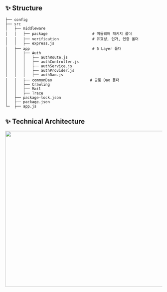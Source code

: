 ## ✨ Structure

```
├── config
├── src
│   ├── middleware
│   │   ├── package                    # 미들웨어 패키지 폴더
│   │   ├── verification               # 유효성, 인가, 인증 폴더
│   │   ├── express.js
│   ├── app                            # 5 Layer 폴더
│   │   ├── Auth
│   │ 	│   ├── authRoute.js
│   │ 	│   ├── authController.js
│   │ 	│   ├── authService.js
│   │ 	│   ├── authProvider.js
│   │ 	│   ├── authDao.js
│   │   ├── commonDao                 # 공통 Dao 폴더
│   │   ├── Crawling
│   │   ├── Mail
│   │   ├── Trace
│   ├── package-lock.json
│   ├── package.json
└─  ├── app.js
```

## ✨ Technical Architecture

<img src=https://user-images.githubusercontent.com/103296979/184792235-0f8d5807-abe2-48ab-9f06-2b6b36ca3e05.png width="800" height="500" />
